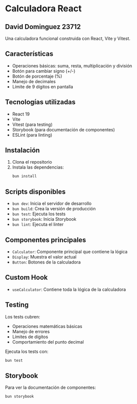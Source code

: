# Calculadora React
## David Dominguez 23712  

Una calculadora funcional construida con React, Vite y Vitest.

## Características

- Operaciones básicas: suma, resta, multiplicación y división
- Botón para cambiar signo (+/-)
- Botón de porcentaje (%)
- Manejo de decimales
- Límite de 9 dígitos en pantalla

## Tecnologías utilizadas

- React 19
- Vite
- Vitest (para testing)
- Storybook (para documentación de componentes)
- ESLint (para linting)

## Instalación

1. Clona el repositorio
2. Instala las dependencias:
   ```bash
   bun install
   ```

## Scripts disponibles

- `bun dev`: Inicia el servidor de desarrollo
- `bun build`: Crea la versión de producción
- `bun test`: Ejecuta los tests
- `bun storybook`: Inicia Storybook
- `bun lint`: Ejecuta el linter


## Componentes principales

- `Calculator`: Componente principal que contiene la lógica
- `Display`: Muestra el valor actual
- `Button`: Botones de la calculadora

## Custom Hook

- `useCalculator`: Contiene toda la lógica de la calculadora

## Testing

Los tests cubren:
- Operaciones matemáticas básicas
- Manejo de errores
- Límites de dígitos
- Comportamiento del punto decimal

Ejecuta los tests con:
```bash
bun test
```

## Storybook

Para ver la documentación de componentes:
```bash
bun storybook
```
